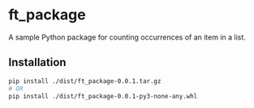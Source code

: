 # ft_package

A sample Python package for counting occurrences of an item in a list.

## Installation

```bash
pip install ./dist/ft_package-0.0.1.tar.gz
# OR
pip install ./dist/ft_package-0.0.1-py3-none-any.whl

